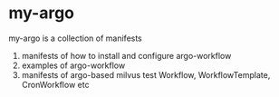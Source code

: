 # my-argo
my-argo is a collection of manifests
1. manifests of how to install and configure argo-workflow
2. examples of argo-workflow
3. manifests of argo-based milvus test Workflow, WorkflowTemplate, CronWorkflow etc

```aidl

```